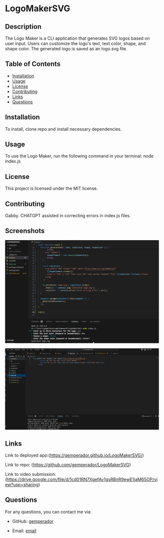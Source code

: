 # LogoMakerSVG

## Description

The Logo Maker is a CLI application that generates SVG logos based on user input. Users can customize the logo's text, text color, shape, and shape color. The generated logo is saved as an logo.svg file.

## Table of Contents

- [Installation](#installation)
- [Usage](#usage)
- [License](#license)
- [Contributing](#contributing)
- [Links](#links)
- [Questions](#questions)

## Installation

To install, clone repo and install necessary dependencies.

## Usage

To use the Logo Maker, run the following command in your terminal: node index.js

## License

This project is licensed under the MIT license.

## Contributing

Gabby. CHATGPT assisted in correcting errors in index.js files.

## Screenshots

![alt text](image.png)

![alt text](image-1.png)

## Links

Link to deployed app:(https://gemperador.github.io/LogoMakerSVG/)

 Link to repo: (https://github.com/gemperador/LogoMakerSVG)

Link to video submission: (https://drive.google.com/file/d/1cd01RN7XgefAv1gsRBnR9ewE1jaM65OP/view?usp=sharing)

## Questions

For any questions, you can contact me via:

- GitHub: [gemperador](https://github.com/gemperador)

- Email: [email](gabriemperador@gmail.com)
